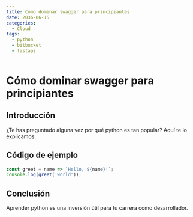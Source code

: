 ```yaml
---
title: Cómo dominar swagger para principiantes
date: 2036-06-15
categories:
  - Cloud
tags:
  - python
  - bitbucket
  - fastapi
---
```


# Cómo dominar swagger para principiantes

## Introducción

¿Te has preguntado alguna vez por qué python es tan popular? Aquí te lo explicamos.

## Código de ejemplo

```javascript
const greet = name => `Hello, ${name}!`;
console.log(greet('world'));
```

## Conclusión

Aprender python es una inversión útil para tu carrera como desarrollador.